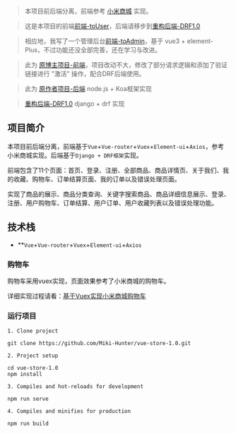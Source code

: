 > 本项目前后端分离，前端参考 [小米商城](www.mi.com) 实现。

> 这是本项目的前端[前端-toUser](https://github.com/Miki-Hunter/toUser-vue-store-1.0)，后端请移步到[重构后端-DRF1.0](https://github.com/Miki-Hunter/store-server-django-Version1.0)

> 相应地，我写了一个管理后台[前端-toAdmin](https://github.com/Miki-Hunter/toAdmin-vue-store-1.0)，基于 vue3 + element-Plus，不过功能还没全部完善，还在学习与改进。 

> 此为 [原博主项目-前端](https://github.com/hai-27/vue-store)，项目改动不大，修改了部分请求逻辑和添加了验证链接进行 "激活" 操作，配合DRF后端使用。

> 此为 [原作者项目-后端](https://github.com/hai-27/store-server) node.js + Koa框架实现

> [重构后端-DRF1.0](https://github.com/Miki-Hunter/store-server-django-Version1.0) django + drf 实现

## 项目简介

本项目前后端分离，前端基于`Vue`+`Vue-router`+`Vuex`+`Element-ui`+`Axios`，参考小米商城实现。后端基于`Django + DRF框架`实现。

前端包含了11个页面：首页、登录、注册、全部商品、商品详情页、关于我们、我的收藏、购物车、订单结算页面、我的订单以及错误处理页面。

实现了商品的展示、商品分类查询、关键字搜索商品、商品详细信息展示、登录、注册、用户购物车、订单结算、用户订单、用户收藏列表以及错误处理功能。

## 技术栈

- **`Vue`+`Vue-router`+`Vuex`+`Element-ui`+`Axios`

### 购物车
购物车采用vuex实现，页面效果参考了小米商城的购物车。

详细实现过程请看：[基于Vuex实现小米商城购物车](https://juejin.im/post/5e660ef9518825490276748a)

### 运行项目
```
1. Clone project

git clone https://github.com/Miki-Hunter/vue-store-1.0.git

2. Project setup

cd vue-store-1.0
npm install

3. Compiles and hot-reloads for development

npm run serve

4. Compiles and minifies for production

npm run build
```
